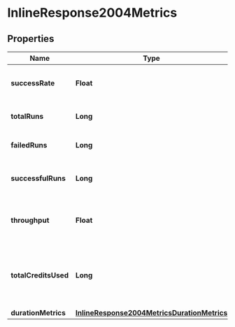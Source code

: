 

# InlineResponse2004Metrics

## Properties

Name | Type | Description | Notes
------------ | ------------- | ------------- | -------------
**successRate** | **Float** | The ratio of successful runs / total runs. | 
**totalRuns** | **Long** | The total number of runs. | 
**failedRuns** | **Long** | The number of failed runs. | 
**successfulRuns** | **Long** | The number of successful runs. | 
**throughput** | **Float** | The average number of job runs per day. | 
**totalCreditsUsed** | **Long** | The total credits consumed by the job in the aggregation window. | 
**durationMetrics** | [**InlineResponse2004MetricsDurationMetrics**](InlineResponse2004MetricsDurationMetrics.md) |  | 



